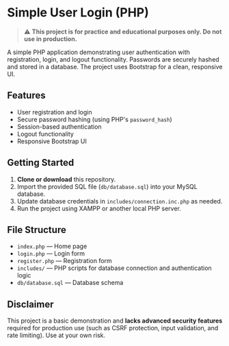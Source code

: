 # Simple User Login (PHP)

> ⚠️ **This project is for practice and educational purposes only. Do not use in production.**

A simple PHP application demonstrating user authentication with registration, login, and logout functionality. Passwords are securely hashed and stored in a database. The project uses Bootstrap for a clean, responsive UI.

## Features

- User registration and login
- Secure password hashing (using PHP's `password_hash`)
- Session-based authentication
- Logout functionality
- Responsive Bootstrap UI

## Getting Started

1. **Clone or download** this repository.
2. Import the provided SQL file (`db/database.sql`) into your MySQL database.
3. Update database credentials in `includes/connection.inc.php` as needed.
4. Run the project using XAMPP or another local PHP server.

## File Structure

- `index.php` — Home page
- `login.php` — Login form
- `register.php` — Registration form
- `includes/` — PHP scripts for database connection and authentication logic
- `db/database.sql` — Database schema

## Disclaimer

This project is a basic demonstration and **lacks advanced security features** required for production use (such as CSRF protection, input validation, and rate limiting). Use at your own risk.